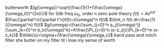 butterworth
	$|g(\omega)|=\sqrt{\frac{1}{1+(\frac{\omega}{\omega_0})^{2n}}}$ for 3db freq $\omega_0$, order n
	zero-pole theory
		$f(t)=Ae^{i\omega t}$
		$\frac{\partial^n}{\partial t^n}f(t)=(i\omega)^n f(t)$
		$\iiint_n f(t) dt=\frac{1}{(i\omega)^n} f(t)$
		$g(\omega)=\frac{\sum_{j=0}^n a_j(i\omega)^j}{\sum_{k=0}^m b_k(i\omega)^k}=K\frac{\Pi_{j=0}^n (s-z_j)}{\Pi_{k=0}^m (s-z_k)}$
			$\tilde{s}=\sigma+i\frac{\omega}{\omega_c}$
		band pass and notch filter
she butter on my filter til i lose my sense of worth
